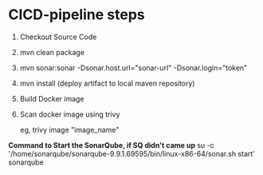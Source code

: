 # CICD-pipeline steps

1. Checkout Source Code
2. mvn clean package
3. mvn sonar:sonar -Dsonar.host.url="sonar-url" -Dsonar.login="token"
4. mvn install (deploy artifact to local maven repository)
5. Build Docker image
6. Scan docker image using trivy

   eg, trivy image "image_name"

**Command to Start the SonarQube, if SQ didn't came up**
su -c '/home/sonarqube/sonarqube-9.9.1.69595/bin/linux-x86-64/sonar.sh start' sonarqube